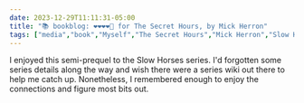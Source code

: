 ```yaml
---
date: 2023-12-29T11:11:31-05:00
title: "📚 bookblog: ❤️❤️❤️❤️🖤 for The Secret Hours, by Mick Herron"
tags: ["media","book","Myself","The Secret Hours","Mick Herron","Slow Horses"]
---
```


I enjoyed this semi-prequel to the Slow Horses series. I'd forgotten some series details along the way and wish there were a series wiki out there to help me catch up. Nonetheless, I remembered enough to enjoy the connections and figure most bits out.